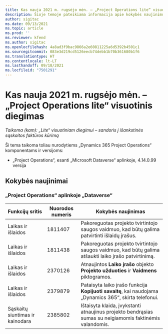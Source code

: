 ```yaml
---
title: Kas nauja 2021 m. rugsėjo mėn. – „Project Operations lite“ visuotinis diegimas
description: Šioje temoje pateikiama informacija apie kokybės naujinimus, pasiekiamus 2021 m. rugsėjo „Project Operations lite“ visuotinio diegimo leidime.
author: sigitac
ms.date: 09/13/2021
ms.topic: article
ms.prod: ''
ms.reviewer: kfend
ms.author: sigitac
ms.openlocfilehash: 4a8ad3f9bac9866a2e60811225a6d5392b4501c1
ms.sourcegitcommit: 083e3d219cd5126eecb74debb1b70b361680b1f6
ms.translationtype: HT
ms.contentlocale: lt-LT
ms.lasthandoff: 09/18/2021
ms.locfileid: "7501291"
---
```

# <a name="whats-new-september-2021---project-operations-lite-deployment"></a>Kas nauja 2021 m. rugsėjo mėn. – „Project Operations lite“ visuotinis diegimas

_Taikoma (kam): „Lite“ visuotiniam diegimui – sandoris į išankstinės sąskaitos faktūros kūrimą_

Ši tema taikoma toliau nurodytiems „Dynamics 365 Project Operations“ komponentams ir versijoms:

  - „Project Operations“, esanti „Microsoft Dataverse“ aplinkoje, 4.14.0.99 versija


## <a name="quality-updates"></a>Kokybės naujinimai

### <a name="project-operations-on-dataverse"></a>„Project Operations“ aplinkoje „Dataverse“


| **Funkcijų sritis** | **Nuorodos numeris** | **Kokybės naujinimas** |
| --- | --- | --- |
| Laikas ir išlaidos | 1811407 | Pakoreguotas projekto tvirtintojo saugos vaidmuo, kad būtų galima patvirtinti išlaidų įrašus. |
| Laikas ir išlaidos | 1811438 | Pakoreguotas projekto tvirtintojo saugos vaidmuo, kad būtų galima atšaukti laiko įrašo patvirtinimą. |
| Laikas ir išlaidos | 2370126 | Atnaujintos **Laiko įrašo** objekto **Projekto užduoties** ir **Vaidmens** piktogramos. |
| Laikas ir išlaidos | 2379879 | Pataisyta laiko įrašo funkcija **Kopijuoti savaitę**, kai naudojama „Dynamics 365“, skirta telefonui. |
| Sąskaitų siuntimas ir kainodara | 2385802 | Ištaisyta klaida, įvykstanti atnaujinus projekto bendrąsias sumas su neigiamomis faktinėmis valandomis.|
